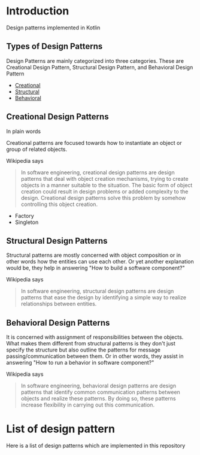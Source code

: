 # Introduction

Design patterns implemented in Kotlin

## Types of Design Patterns

Design Patterns are mainly categorized into three categories. These are Creational Design Pattern, Structural Design Pattern, and Behavioral Design Pattern

* [Creational](#creational-design-patterns)
* [Structural](#structural-design-patterns)
* [Behavioral](#behavioral-design-patterns)

## Creational Design Patterns

In plain words

Creational patterns are focused towards how to instantiate an object or group of related objects.

Wikipedia says
> In software engineering, creational design patterns are design patterns that deal with object creation mechanisms,
> trying to create objects in a manner suitable to the situation. The basic form of object creation could result
> in design problems or added complexity to the design. Creational design patterns solve this problem by somehow
> controlling this object creation.

* Factory
* Singleton

## Structural Design Patterns

Structural patterns are mostly concerned with object composition or in other words how the entities can use each other. Or yet another explanation would be, they help in answering "How to build a software component?"

Wikipedia says
> In software engineering, structural design patterns are design patterns that ease the design by identifying a simple
> way to realize relationships between entities.

## Behavioral Design Patterns


It is concerned with assignment of responsibilities between the objects. What makes them different from structural patterns is they don't just specify the structure but also outline the patterns for message passing/communication between them. Or in other words, they assist in answering "How to run a behavior in software component?"

Wikipedia says
> In software engineering, behavioral design patterns are design patterns that identify common communication patterns
> between objects and realize these patterns. By doing so, these patterns increase flexibility in carrying out this
> communication.

# List of design pattern

Here is a list of design patterns which are implemented in this repository
